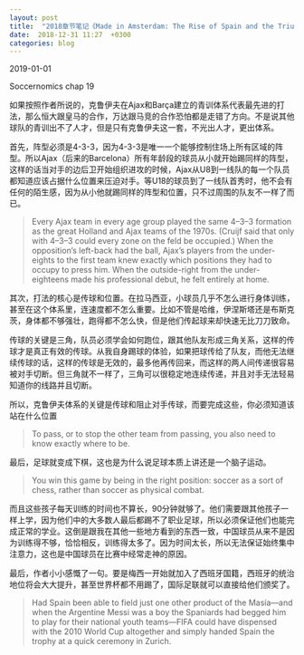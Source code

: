 ```yaml
---
layout: post
title:  "2018章节笔记《Made in Amsterdam: The Rise of Spain and the Triumph of European Knowledge Network》"
date:  2018-12-31 11:27  +0300
categories: blog
---
```


2019-01-01

Soccernomics chap 19

如果按照作者所说的，克鲁伊夫在Ajax和Barça建立的青训体系代表最先进的打法，那么恒大跟皇马的合作，万达跟马竞的合作恐怕都是走错了方向。不是说其他球队的青训出不了人才，但是只有克鲁伊夫这一套，不光出人才，更出体系。

首先，阵型必须是4-3-3，因为4-3-3是唯一一个能够控制住场上所有区域的阵型。所以Ajax（后来的Barcelona）所有年龄段的球员从小就开始踢同样的阵型，这样的话当对手的边后卫开始组织进攻的时候，Ajax从U8到一线队的每一个队员都知道应该占据什么位置来压迫对手。等U18的球员到了一线队首秀时，他不会有任何的陌生感，因为从小他就踢同样的阵型和位置，只不过周围的队友不一样了而已。

> Every Ajax team in every age group played the same 4–3–3 formation as the great Holland and Ajax teams of the 1970s. (Cruijf said that only with 4–3–3 could every zone on the feld be occupied.) When the opposition’s left-back had the ball, Ajax’s players from the under-eights to the first team knew exactly which positions they had to occupy to press him. When the outside-right from the under-eighteens made his professional debut, he felt entirely at home.

其次，打法的核心是传球和位置。在拉马西亚，小球员几乎不怎么进行身体训练，甚至在这个体系里，连速度都不怎么重要。比如不管是哈维，伊涅斯塔还是布斯克茨，身体都不够强壮，跑得都不怎么快，但是他们传起球来却快速无比刀刀致命。

传球的关键是三角，队员必须学会如何跑位，跟其他队友形成三角关系，这样的传球才是真正有效的传球。从我自身踢球的体验，如果把球传给了队友，而他无法继续传球的话，这样的传球是无效的，最多他再传回来，而这样的两人间传递很容易被对手切断。但三角就不一样了，三角可以很稳定地连续传递，并且对手无法轻易知道你的线路并且切断。

所以，克鲁伊夫体系的关键是传球和阻止对手传球，而要完成这些，你必须知道该站在什么位置

> To pass, or to stop the other team from passing, you also need to know exactly where to be.

最后，足球就变成下棋，这也是为什么说足球本质上讲还是一个脑子运动。

> You win this game by being in the right position: soccer as a sort of chess, rather than soccer as physical combat.

而且这些孩子每天训练的时间也不算长，90分钟就够了。他们需要跟其他孩子一样上学，因为他们中的大多数人最后都踢不了职业足球，所以必须保证他们也能完成正常的学业。这倒是跟我在其他一些地方看到的东西一致，中国球员从来不是因为训练得不够，恰恰相反，训练得太多了。因为时间太长，所以无法保证始终集中注意力，这也是中国球员在比赛中经常走神的原因。

最后，作者小小感慨了一句。要是梅西一开始就加入了西班牙国籍，西班牙的统治地位将会大大提升，甚至世界杯都不用踢了，国际足联就可以直接给他们颁奖了。

> Had Spain been able to field just one other product of the Masía—and when the Argentine Messi was a boy the Spaniards had begged him to play for their national youth teams—FIFA could have dispensed with the 2010 World Cup altogether and simply handed Spain the trophy at a quick ceremony in Zurich.

<!--end-->
